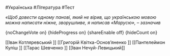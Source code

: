 #Українська #Література #Тест

*«Щоб довести одному панові, який не вірив, що українською мовою можна написати ніжне, зворушливе, я написав «Марусю», – зазначив*

{noChangeVote on}
{hideProgress on}
{shareEnable off}
{hideCount on}

[[Іван Котляревський ]]
[[Григорій Квітка-Основ’яненко ]]
[[Пантелеймон Куліш ]]
[[Тарас Шевченко ]]
[[Іван Нечуй-Левицький]]

